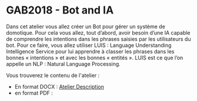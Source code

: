 
# GAB2018 - Bot and IA

Dans cet atelier vous allez créer un Bot pour gérer un système de domotique.
Pour cela vous allez, tout d’abord, avoir besoin d’une IA capable de comprendre les intentions dans les phrases saisies par les utilisateurs du bot.
Pour ce faire, vous allez utiliser LUIS : Language Understanding Intelligence Service pour lui apprendre à classer les phrases dans les bonnes « intentions » et avec les bonnes « entités ».
LUIS est ce que l’on appelle un NLP : Natural Language Processing.


Vous trouverez le contenu de l'atelier : 
- En format DOCX : [Atelier Description](/docs/atelier.docx)
- en format PDF : 
 
